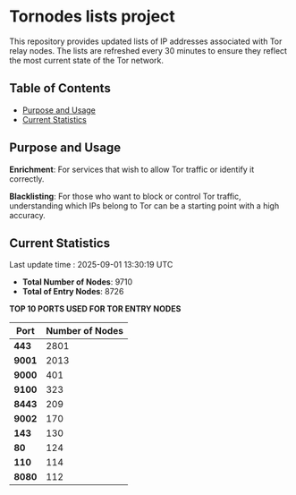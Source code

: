 # Tornodes lists project

This repository provides updated lists of IP addresses associated with Tor relay nodes. The lists are refreshed every 30 minutes to ensure they reflect the most current state of the Tor network.

## Table of Contents

- [Purpose and Usage](#purpose-and-usage)
- [Current Statistics](#current-statistics)


## Purpose and Usage

**Enrichment**: For services that wish to allow Tor traffic or identify it correctly.

**Blacklisting**: For those who want to block or control Tor traffic, understanding which IPs belong to Tor can be a starting point with a high accuracy.

## Current Statistics

Last update time : 2025-09-01 13:30:19 UTC

- **Total Number of Nodes**: 9710
- **Total of Entry Nodes**: 8726

**TOP 10 PORTS USED FOR TOR ENTRY NODES**

| **Port** | **Number of Nodes** |
|------|-----------------|
| **443**   | 2801  |
| **9001**   | 2013  |
| **9000**   | 401  |
| **9100**   | 323  |
| **8443**   | 209  |
| **9002**   | 170  |
| **143**   | 130  |
| **80**   | 124  |
| **110**   | 114  |
| **8080**   | 112  |

